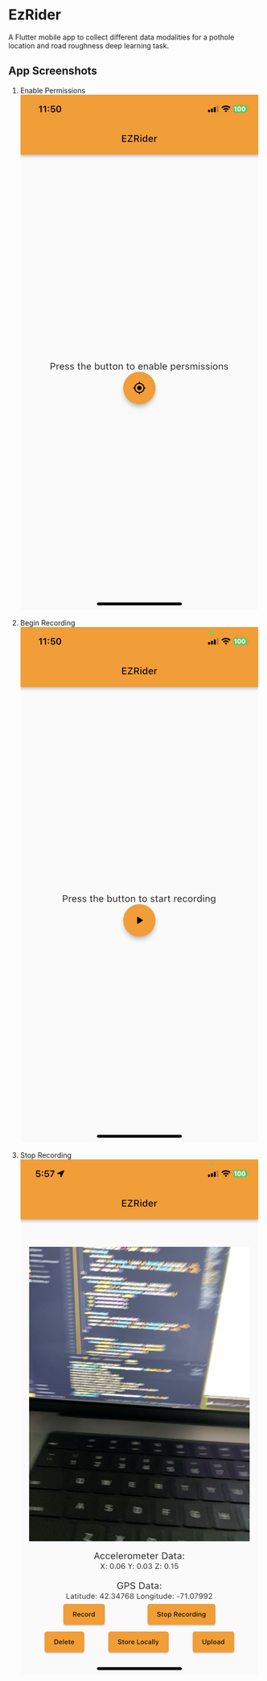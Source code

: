 # EzRider

A Flutter mobile app to collect different data modalities for a pothole location and road roughness deep learning task.

## App Screenshots

1. Enable Permissions
![Image1](screenshots/IMG_6495.PNG)

1. Begin Recording
![Image2](screenshots/IMG_6496.PNG )

1. Stop Recording
![Image3](screenshots/IMG_6510.PNG)